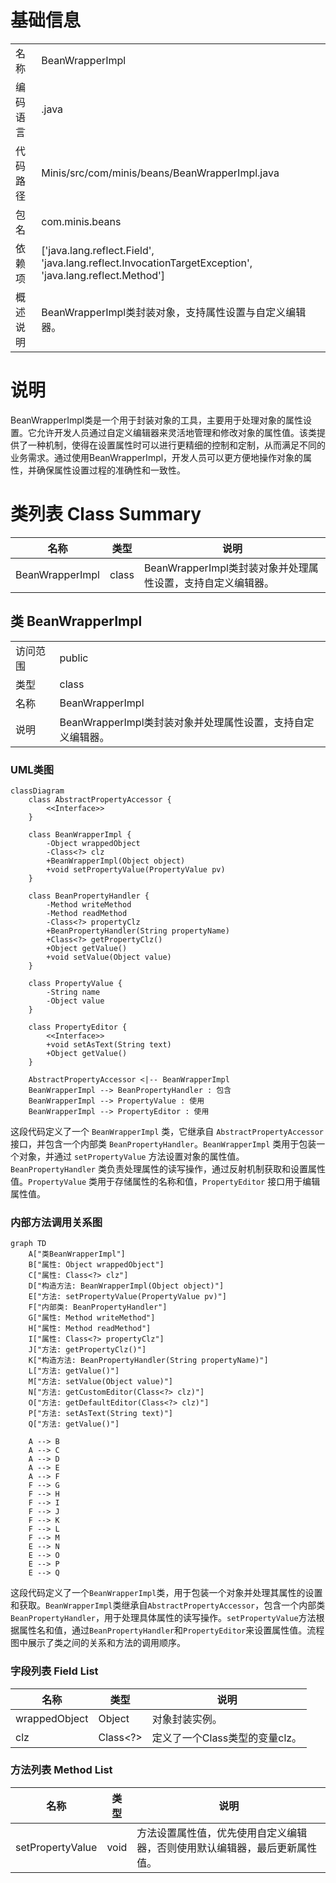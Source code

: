 # 基础信息

|      |      |
|------|------|
| 名称 | BeanWrapperImpl |
| 编码语言 | .java |
| 代码路径 | Minis/src/com/minis/beans/BeanWrapperImpl.java |
| 包名 | com.minis.beans |
| 依赖项 | ['java.lang.reflect.Field', 'java.lang.reflect.InvocationTargetException', 'java.lang.reflect.Method'] |
| 概述说明 | BeanWrapperImpl类封装对象，支持属性设置与自定义编辑器。 |

# 说明

BeanWrapperImpl类是一个用于封装对象的工具，主要用于处理对象的属性设置。它允许开发人员通过自定义编辑器来灵活地管理和修改对象的属性值。该类提供了一种机制，使得在设置属性时可以进行更精细的控制和定制，从而满足不同的业务需求。通过使用BeanWrapperImpl，开发人员可以更方便地操作对象的属性，并确保属性设置过程的准确性和一致性。

# 类列表 Class Summary

| 名称   | 类型  | 说明 |
|-------|------|-------------|
| BeanWrapperImpl | class | BeanWrapperImpl类封装对象并处理属性设置，支持自定义编辑器。 |



## 类 BeanWrapperImpl

|      |      |
|------|------|
| 访问范围 | public |
| 类型 | class |
| 名称 | BeanWrapperImpl |
| 说明 | BeanWrapperImpl类封装对象并处理属性设置，支持自定义编辑器。 |


### UML类图

```mermaid
classDiagram
    class AbstractPropertyAccessor {
        <<Interface>>
    }

    class BeanWrapperImpl {
        -Object wrappedObject
        -Class<?> clz
        +BeanWrapperImpl(Object object)
        +void setPropertyValue(PropertyValue pv)
    }

    class BeanPropertyHandler {
        -Method writeMethod
        -Method readMethod
        -Class<?> propertyClz
        +BeanPropertyHandler(String propertyName)
        +Class<?> getPropertyClz()
        +Object getValue()
        +void setValue(Object value)
    }

    class PropertyValue {
        -String name
        -Object value
    }

    class PropertyEditor {
        <<Interface>>
        +void setAsText(String text)
        +Object getValue()
    }

    AbstractPropertyAccessor <|-- BeanWrapperImpl
    BeanWrapperImpl --> BeanPropertyHandler : 包含
    BeanWrapperImpl --> PropertyValue : 使用
    BeanWrapperImpl --> PropertyEditor : 使用
```

这段代码定义了一个 `BeanWrapperImpl` 类，它继承自 `AbstractPropertyAccessor` 接口，并包含一个内部类 `BeanPropertyHandler`。`BeanWrapperImpl` 类用于包装一个对象，并通过 `setPropertyValue` 方法设置对象的属性值。`BeanPropertyHandler` 类负责处理属性的读写操作，通过反射机制获取和设置属性值。`PropertyValue` 类用于存储属性的名称和值，`PropertyEditor` 接口用于编辑属性值。


### 内部方法调用关系图

```mermaid
graph TD
    A["类BeanWrapperImpl"]
    B["属性: Object wrappedObject"]
    C["属性: Class<?> clz"]
    D["构造方法: BeanWrapperImpl(Object object)"]
    E["方法: setPropertyValue(PropertyValue pv)"]
    F["内部类: BeanPropertyHandler"]
    G["属性: Method writeMethod"]
    H["属性: Method readMethod"]
    I["属性: Class<?> propertyClz"]
    J["方法: getPropertyClz()"]
    K["构造方法: BeanPropertyHandler(String propertyName)"]
    L["方法: getValue()"]
    M["方法: setValue(Object value)"]
    N["方法: getCustomEditor(Class<?> clz)"]
    O["方法: getDefaultEditor(Class<?> clz)"]
    P["方法: setAsText(String text)"]
    Q["方法: getValue()"]

    A --> B
    A --> C
    A --> D
    A --> E
    A --> F
    F --> G
    F --> H
    F --> I
    F --> J
    F --> K
    F --> L
    F --> M
    E --> N
    E --> O
    E --> P
    E --> Q
```

这段代码定义了一个`BeanWrapperImpl`类，用于包装一个对象并处理其属性的设置和获取。`BeanWrapperImpl`类继承自`AbstractPropertyAccessor`，包含一个内部类`BeanPropertyHandler`，用于处理具体属性的读写操作。`setPropertyValue`方法根据属性名和值，通过`BeanPropertyHandler`和`PropertyEditor`来设置属性值。流程图中展示了类之间的关系和方法的调用顺序。

### 字段列表 Field List

| 名称  | 类型  | 说明 |
|-------|-------|------|
| wrappedObject | Object | 对象封装实例。 |
| clz | Class<?> | 定义了一个Class类型的变量clz。 |

### 方法列表 Method List

| 名称  | 类型  | 说明 |
|-------|-------|------|
| setPropertyValue | void | 方法设置属性值，优先使用自定义编辑器，否则使用默认编辑器，最后更新属性值。 |




